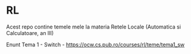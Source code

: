 # RL
Acest repo contine temele mele la materia Retele Locale (Automatica si Calculatoare, an III)

Enunt Tema 1 - Switch - https://ocw.cs.pub.ro/courses/rl/teme/tema1_sw
